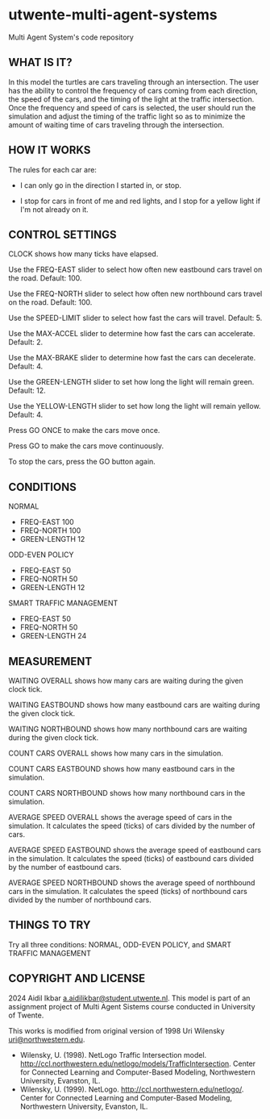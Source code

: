 # utwente-multi-agent-systems
Multi Agent System's code repository

## WHAT IS IT?

In this model the turtles are cars traveling through an intersection.  The user has the ability to control the frequency of cars coming from each direction, the speed of the cars, and the timing of the light at the traffic intersection.  Once the frequency and speed of cars is selected, the user should run the simulation and adjust the timing of the traffic light so as to minimize the amount of waiting time of cars traveling through the intersection.

## HOW IT WORKS

The rules for each car are:

- I can only go in the direction I started in, or stop.

- I stop for cars in front of me and red lights, and I stop for a yellow light if I'm not already on it.

## CONTROL SETTINGS

CLOCK shows how many ticks have elapsed.

Use the FREQ-EAST slider to select how often new eastbound cars travel on the road. Default: 100.

Use the FREQ-NORTH slider to select how often new northbound cars travel on the road. Default: 100.

Use the SPEED-LIMIT slider to select how fast the cars will travel. Default: 5.

Use the MAX-ACCEL slider to determine how fast the cars can accelerate. Default: 2.

Use the MAX-BRAKE slider to determine how fast the cars can decelerate. Default: 4.

Use the GREEN-LENGTH slider to set how long the light will remain green. Default: 12.

Use the YELLOW-LENGTH slider to set how long the light will remain yellow. Default: 4.

Press GO ONCE to make the cars move once.

Press GO to make the cars move continuously.

To stop the cars, press the GO button again.

## CONDITIONS

NORMAL
- FREQ-EAST 100
- FREQ-NORTH 100
- GREEN-LENGTH 12

ODD-EVEN POLICY
- FREQ-EAST 50
- FREQ-NORTH 50
- GREEN-LENGTH 12

SMART TRAFFIC MANAGEMENT
- FREQ-EAST 50
- FREQ-NORTH 50
- GREEN-LENGTH 24

## MEASUREMENT

WAITING OVERALL shows how many cars are waiting during the given clock tick.

WAITING EASTBOUND shows how many eastbound cars are waiting during the given clock tick.

WAITING NORTHBOUND shows how many northbound cars are waiting during the given clock tick.

COUNT CARS OVERALL shows how many cars in the simulation.

COUNT CARS EASTBOUND shows how many eastbound cars in the simulation.

COUNT CARS NORTHBOUND shows how many northbound cars in the simulation.

AVERAGE SPEED OVERALL shows the average speed of cars in the simulation. It calculates the speed (ticks) of cars divided by the number of cars.

AVERAGE SPEED EASTBOUND shows the average speed of eastbound cars in the simulation. It calculates the speed (ticks) of eastbound cars divided by the number of eastbound cars.

AVERAGE SPEED NORTHBOUND shows the average speed of northbound cars in the simulation. It calculates the speed (ticks) of northbound cars divided by the number of northbound cars.

## THINGS TO TRY

Try all three conditions: NORMAL, ODD-EVEN POLICY, and SMART TRAFFIC MANAGEMENT


## COPYRIGHT AND LICENSE

2024 Aidil Ikbar a.aidilikbar@student.utwente.nl.
This model is part of an assignment project of Multi Agent Sistems course conducted in University of Twente.

This works is modified from original version of 1998 Uri Wilensky uri@northwestern.edu.
* Wilensky, U. (1998). NetLogo Traffic Intersection model. http://ccl.northwestern.edu/netlogo/models/TrafficIntersection. Center for Connected Learning and Computer-Based Modeling, Northwestern University, Evanston, IL.
* Wilensky, U. (1999). NetLogo. http://ccl.northwestern.edu/netlogo/. Center for Connected Learning and Computer-Based Modeling, Northwestern University, Evanston, IL.
